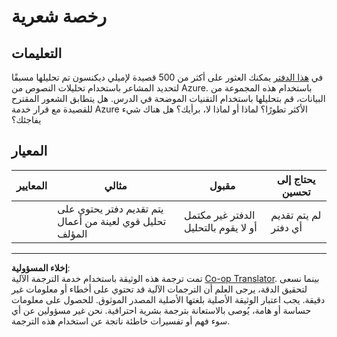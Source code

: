 <!--
CO_OP_TRANSLATOR_METADATA:
{
  "original_hash": "9d2a734deb904caff310d1a999c6bd7a",
  "translation_date": "2025-08-29T14:35:03+00:00",
  "source_file": "6-NLP/3-Translation-Sentiment/assignment.md",
  "language_code": "ar"
}
-->
# رخصة شعرية

## التعليمات

في [هذا الدفتر](https://www.kaggle.com/jenlooper/emily-dickinson-word-frequency) يمكنك العثور على أكثر من 500 قصيدة لإميلي ديكنسون تم تحليلها مسبقًا لتحديد المشاعر باستخدام تحليلات النصوص من Azure. باستخدام هذه المجموعة من البيانات، قم بتحليلها باستخدام التقنيات الموضحة في الدرس. هل يتطابق الشعور المقترح للقصيدة مع قرار خدمة Azure الأكثر تطورًا؟ لماذا أو لماذا لا، برأيك؟ هل هناك شيء يفاجئك؟

## المعيار

| المعايير | مثالي                                                                      | مقبول                                                 | يحتاج إلى تحسين          |
| -------- | -------------------------------------------------------------------------- | ----------------------------------------------------- | ------------------------ |
|          | يتم تقديم دفتر يحتوي على تحليل قوي لعينة من أعمال المؤلف                  | الدفتر غير مكتمل أو لا يقوم بالتحليل                  | لم يتم تقديم أي دفتر    |

---

**إخلاء المسؤولية**:  
تمت ترجمة هذه الوثيقة باستخدام خدمة الترجمة الآلية [Co-op Translator](https://github.com/Azure/co-op-translator). بينما نسعى لتحقيق الدقة، يرجى العلم أن الترجمات الآلية قد تحتوي على أخطاء أو معلومات غير دقيقة. يجب اعتبار الوثيقة الأصلية بلغتها الأصلية المصدر الموثوق. للحصول على معلومات حساسة أو هامة، يُوصى بالاستعانة بترجمة بشرية احترافية. نحن غير مسؤولين عن أي سوء فهم أو تفسيرات خاطئة ناتجة عن استخدام هذه الترجمة.